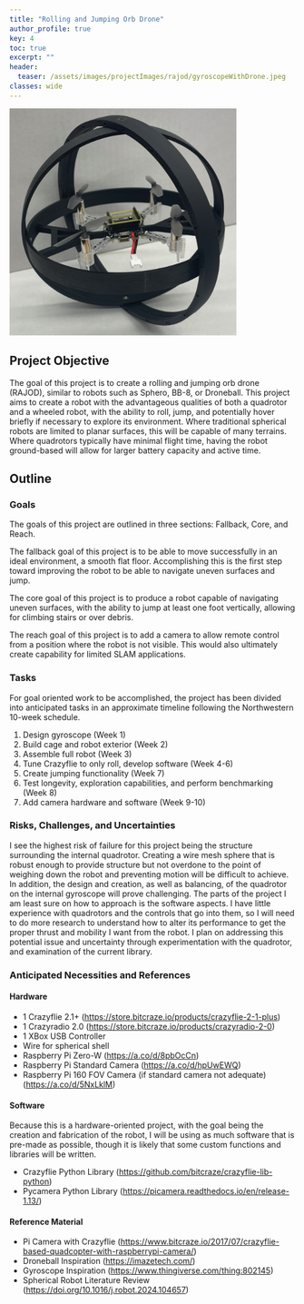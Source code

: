 ```yaml
---
title: "Rolling and Jumping Orb Drone"
author_profile: true
key: 4
toc: true
excerpt: ""
header:
  teaser: /assets/images/projectImages/rajod/gyroscopeWithDrone.jpeg
classes: wide
---
```

<img src="/assets/images/projectImages/rajod/gyroscopeWithDrone.jpeg" width="400">

## Project Objective
The goal of this project is to create a rolling and jumping orb drone (RAJOD), similar to robots such as
Sphero, BB-8, or Droneball. This project aims to create a robot with the advantageous
qualities of both a quadrotor and a wheeled robot, with the ability to roll, jump, and potentially hover briefly if necessary to explore its environment. Where traditional spherical robots are limited to planar surfaces, this will be capable of many terrains. Where
quadrotors typically have minimal flight time, having the robot ground-based will allow
for larger battery capacity and active time.

## Outline

### Goals
The goals of this project are outlined in three sections: Fallback, Core, and Reach.

The fallback goal of this project is to be able to move successfully in an ideal environment, a smooth flat floor. Accomplishing this is the first step toward improving the robot
to be able to navigate uneven surfaces and jump.

The core goal of this project is to produce a robot capable of navigating uneven surfaces, with the ability to jump at least one foot vertically, allowing for climbing stairs or
over debris.

The reach goal of this project is to add a camera to allow remote control from a position
where the robot is not visible. This would also ultimately create capability for limited
SLAM applications.

### Tasks
For goal oriented work to be accomplished, the project has been divided into anticipated tasks in an approximate timeline following the Northwestern 10-week schedule.
1. Design gyroscope (Week 1)
2. Build cage and robot exterior (Week 2)
3. Assemble full robot (Week 3)
4. Tune Crazyflie to only roll, develop software (Week 4-6)
5. Create jumping functionality (Week 7)
6. Test longevity, exploration capabilities, and perform benchmarking (Week 8)
7. Add camera hardware and software (Week 9-10)

### Risks, Challenges, and Uncertainties
I see the highest risk of failure for this project being the structure surrounding the internal quadrotor. Creating a wire mesh sphere that is robust enough to provide structure
but not overdone to the point of weighing down the robot and preventing motion will
be difficult to achieve. In addition, the design and creation, as well as balancing, of the
quadrotor on the internal gyroscope will prove challenging.
The parts of the project I am least sure on how to approach is the software aspects. I
have little experience with quadrotors and the controls that go into them, so I will need to
do more research to understand how to alter its performance to get the proper thrust and
mobility I want from the robot. I plan on addressing this potential issue and uncertainty
through experimentation with the quadrotor, and examination of the current library.

### Anticipated Necessities and References
#### Hardware
- 1 Crazyflie 2.1+ (https://store.bitcraze.io/products/crazyflie-2-1-plus)
- 1 Crazyradio 2.0 (https://store.bitcraze.io/products/crazyradio-2-0)
- 1 XBox USB Controller
- Wire for spherical shell
- Raspberry Pi Zero-W (https://a.co/d/8pbOcCn)
- Raspberry Pi Standard Camera (https://a.co/d/hpUwEWQ)
- Raspberry Pi 160 FOV Camera (if standard camera not adequate) (https://a.co/d/5NxLklM)

#### Software
Because this is a hardware-oriented project, with the goal being the creation and fabrication of the robot, I will be using as much software that is pre-made as possible, though
it is likely that some custom functions and libraries will be written.
- Crazyflie Python Library (https://github.com/bitcraze/crazyflie-lib-python)
- Pycamera Python Library (https://picamera.readthedocs.io/en/release-1.13/)

#### Reference Material
- Pi Camera with Crazyflie (https://www.bitcraze.io/2017/07/crazyflie-based-quadcopter-with-raspberrypi-camera/)
- Droneball Inspiration (https://imazetech.com/)
- Gyroscope Inspiration (https://www.thingiverse.com/thing:802145)
- Spherical Robot Literature Review (https://doi.org/10.1016/j.robot.2024.104657)